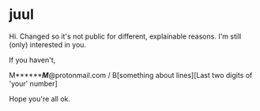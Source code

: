 # juul

Hi. Changed so it's not public for different, explainable reasons. I'm still (only) interested in you.

If you haven't,

M*********M***@protonmail.com / B[something about lines][Last two digits of 'your' number]

Hope you're all ok.
